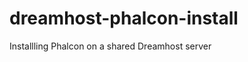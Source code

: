 dreamhost-phalcon-install
=========================

Installling Phalcon on a shared Dreamhost server
